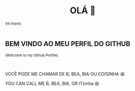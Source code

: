 <h1 align=center> OLÁ 👋</h1>
<sub>(Hi there)</sub>

<br>
<br>
          
## BEM VINDO AO MEU PERFIL DO GITHUB 
<sub>(Welcome to my Github Profile)</sub>

<br>

VOCÊ PODE ME CHAMAR DE B, BEA, BIA OU COISINHA 😄  

YOU CAN CALL ME B, BEA, BIA, OR ITzinha 😄  

<div align=center><img src="https://github-readme-stats.vercel.app/api?username=BeaCavalheiro&show_icons=true&theme=dracula" alt=""></div>
         


          




<!--
**BeaCavalheiro/BeaCavalheiro** is a ✨ _special_ ✨ repository because its `README.md` (this file) appears on your GitHub profile.

Here are some ideas to get you started:

- 🔭 I’m currently working on ...
- 🌱 I’m currently learning ...
- 👯 I’m looking to collaborate on ...
- 🤔 I’m looking for help with ...
- 💬 Ask me about ...
- 📫 How to reach me: ...
- 😄 Pronouns: ...
- ⚡ Fun fact: ...
-->
